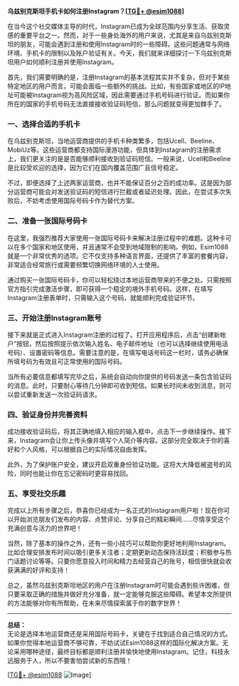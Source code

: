 **乌兹别克斯坦手机卡如何注册Instagram？[[TG💪+ @esim1088](https://t.me/s/esim1088)]**

在当今这个社交媒体主导的时代，Instagram已成为全球范围内分享生活、获取灵感的重要平台之一。然而，对于一些身处海外的用户来说，尤其是来自乌兹别克斯坦的朋友，可能会遇到注册和使用Instagram时的一些障碍。这些问题通常与网络环境、手机卡的限制以及账户验证有关。今天，我们就来详细探讨一下乌兹别克斯坦用户如何顺利注册并使用Instagram。

首先，我们需要明确的是，注册Instagram的基本流程其实并不复杂，但对于某些特定地区的用户而言，可能会面临一些额外的挑战。比如，有些国家或地区的IP地址可能被Instagram视为高风险区域，因此需要通过手机号码进行验证。而如果你所在的国家的手机号码无法直接接收验证码短信，那么问题就变得更加棘手了。

### 一、选择合适的手机卡

在乌兹别克斯坦，当地运营商提供的手机卡种类繁多，包括Ucell、Beeline、MobiUz等。这些运营商都支持国际漫游功能，但具体到Instagram的注册需求上，我们更关注的是是否能够顺利接收到验证码短信。一般来说，Ucell和Beeline是比较受欢迎的选择，因为它们在国内覆盖范围广且信号稳定。

不过，即便选择了上述两家运营商，也并不能保证百分之百的成功率。这是因为部分运营商可能会对发送验证码的短信进行拦截或者延迟处理。因此，在尝试多次失败后，不妨考虑使用国际号码卡作为替代方案。

### 二、准备一张国际号码卡

在这里，我强烈推荐大家使用一张国际号码卡来解决注册过程中的难题。这种卡可以在多个国家和地区使用，并且通常不会受到地域限制的影响。例如，Esim1088就是一个非常优秀的选项。它不仅支持多种语言界面，还提供了丰富的套餐内容，非常适合经常旅行或需要频繁切换网络环境的人士使用。

通过购买一张国际号码卡，你可以轻松绕过本地运营商带来的不便之处。只需按照官方指引完成激活步骤，即可获得一个稳定的境外手机号码。这样，在填写Instagram注册表单时，只需输入这个号码，就能顺利完成验证环节。

### 三、开始注册Instagram账号

接下来就是正式进入Instagram注册的过程了。打开应用程序后，点击“创建新帐户”按钮，然后按照提示依次输入姓名、电子邮件地址（也可以选择继续使用电话号码）、设置密码等信息。需要注意的是，在填写电话号码这一栏时，请务必确保所填号码为有效且可正常使用的国际号码。

当所有必要信息都填写完毕之后，系统会自动向你提供的号码发送一条包含验证码的消息。此时，只要耐心等待几分钟即可收到短信。如果长时间未收到消息，则可以尝试重新发送一次验证码请求。

### 四、验证身份并完善资料

成功接收验证码后，将其正确地填入相应的输入框中，点击下一步继续操作。接下来，Instagram会让你上传头像并填写个人简介等内容。这部分完全取决于你的喜好和个人风格，可以根据自己的实际情况自由发挥。

此外，为了保护账户安全，建议开启双重身份验证功能。这将大大降低被盗号的风险，同时也能让你在忘记密码时更容易找回。

### 五、享受社交乐趣

完成以上所有步骤之后，恭喜你已经成为一名正式的Instagram用户啦！现在你可以开始浏览朋友们发布的内容、点赞评论、分享自己的精彩瞬间……尽情享受这个充满创意与活力的世界吧！

当然，除了基本的操作之外，还有一些小技巧可以帮助你更好地利用Instagram。比如合理安排发布时间以吸引更多关注者；定期更新动态保持活跃度；积极参与热门话题讨论等等。只要你愿意投入时间和精力去经营自己的账号，相信很快就会收获满满的好评和支持！

总之，虽然乌兹别克斯坦地区的用户在注册Instagram时可能会遇到些许困难，但只要采取正确的措施并做好充分准备，就一定能够克服这些障碍。希望本文所提供的方法能够对你有所帮助，在未来尽情探索属于你的数字世界！

---

**总结：**  
无论是选择本地运营商还是采用国际号码卡，关键在于找到适合自己情况的方式。如果你觉得本地运营商不够可靠，不妨试试Esim1088这样的国际化解决方案。无论采用哪种途径，最终目标都是顺利注册并愉快地使用Instagram。记住，科技永远服务于人，所以不要害怕尝试新的东西哦！

[[TG💪+ @esim1088](https://t.me/s/esim1088) ![Image](https://i.postimg.cc/4NQfJmqS/Snipaste-2025-05-13-00-14-12.png)]